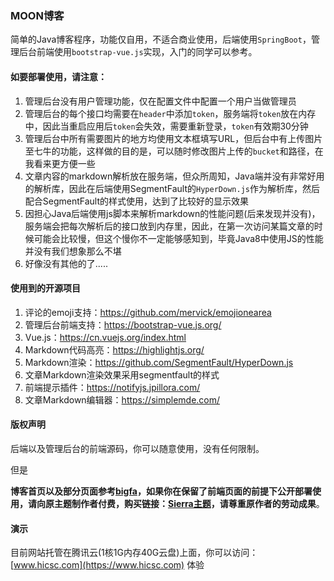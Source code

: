 ### MOON博客
简单的Java博客程序，功能仅自用，不适合商业使用，后端使用`SpringBoot`，管理后台前端使用`bootstrap-vue.js`实现，入门的同学可以参考。

#### 如要部署使用，请注意：
1. 管理后台没有用户管理功能，仅在配置文件中配置一个用户当做管理员
2. 管理后台的每个接口均需要在`header`中添加`token`，服务端将`token`放在内存中，因此当重启应用后`token`会失效，需要重新登录，`token`有效期30分钟
3. 管理后台中所有需要图片的地方均使用文本框填写URL，但后台中有上传图片至七牛的功能，这样做的目的是，可以随时修改图片上传的`bucket`和路径，在我看来更方便一些
4. 文章内容的markdown解析放在服务端，但众所周知，Java端并没有非常好用的解析库，因此在后端使用SegmentFault的`HyperDown.js`作为解析库，然后配合SegmentFault的样式使用，达到了比较好的显示效果
5. 因担心Java后端使用js脚本来解析markdown的性能问题(后来发现并没有)，服务端会把每次解析后的接口放到内存里，因此，在第一次访问某篇文章的时候可能会比较慢，但这个慢你不一定能够感知到，毕竟Java8中使用JS的性能并没有我们想象那么不堪
6. 好像没有其他的了.....

#### 使用到的开源项目
1. 评论的emoji支持：https://github.com/mervick/emojionearea
2. 管理后台前端支持：https://bootstrap-vue.js.org/
3. Vue.js：https://cn.vuejs.org/index.html
4. Markdown代码高亮：https://highlightjs.org/
5. Markdown渲染：https://github.com/SegmentFault/HyperDown.js
6. 文章Markdown渲染效果采用segmentfault的样式
7. 前端提示插件：https://notifyjs.jpillora.com/
8. 文章Markdown编辑器：https://simplemde.com/

#### 版权声明
后端以及管理后台的前端源码，你可以随意使用，没有任何限制。

但是

**博客首页以及部分页面参考[bigfa](https://fatesinger.com/)，如果你在保留了前端页面的前提下公开部署使用，请向原主题制作者付费，购买链接：[Sierra主题](https://fatesinger.com/78021)，请尊重原作者的劳动成果**。

#### 演示
目前网站托管在腾讯云(1核1G内存40G云盘)上面，你可以访问：[www.hicsc.com](https://www.hicsc.com) 体验
